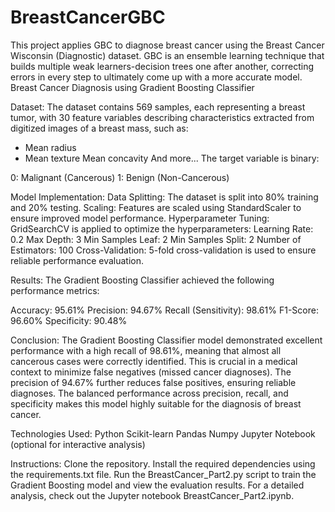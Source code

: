 # BreastCancerGBC
This project applies GBC to diagnose breast cancer using the Breast Cancer Wisconsin (Diagnostic) dataset. GBC is an ensemble learning technique that builds multiple weak learners-decision trees one after another, correcting errors in every step to ultimately come up with a more accurate model.
Breast Cancer Diagnosis using Gradient Boosting Classifier

Dataset:
The dataset contains 569 samples, each representing a breast tumor, with 30 feature variables describing characteristics extracted from digitized images of a breast mass, such as:

- Mean radius
- Mean texture
Mean concavity
And more...
The target variable is binary:

0: Malignant (Cancerous)
1: Benign (Non-Cancerous)

Model Implementation:
Data Splitting: The dataset is split into 80% training and 20% testing.
Scaling: Features are scaled using StandardScaler to ensure improved model performance.
Hyperparameter Tuning: GridSearchCV is applied to optimize the hyperparameters:
Learning Rate: 0.2
Max Depth: 3
Min Samples Leaf: 2
Min Samples Split: 2
Number of Estimators: 100
Cross-Validation: 5-fold cross-validation is used to ensure reliable performance evaluation.

Results:
The Gradient Boosting Classifier achieved the following performance metrics:

Accuracy: 95.61%
Precision: 94.67%
Recall (Sensitivity): 98.61%
F1-Score: 96.60%
Specificity: 90.48%

Conclusion:
The Gradient Boosting Classifier model demonstrated excellent performance with a high recall of 98.61%, meaning that almost all cancerous cases were correctly identified. This is crucial in a medical context to minimize false negatives (missed cancer diagnoses). The precision of 94.67% further reduces false positives, ensuring reliable diagnoses. The balanced performance across precision, recall, and specificity makes this model highly suitable for the diagnosis of breast cancer.

Technologies Used:
Python
Scikit-learn
Pandas
Numpy
Jupyter Notebook (optional for interactive analysis)

Instructions:
Clone the repository.
Install the required dependencies using the requirements.txt file.
Run the BreastCancer_Part2.py script to train the Gradient Boosting model and view the evaluation results.
For a detailed analysis, check out the Jupyter notebook BreastCancer_Part2.ipynb.
